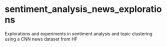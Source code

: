 # sentiment_analysis_news_explorations

Explorations and experiments in sentiment analysis and topic clustering using a CNN news dataset from HF 
